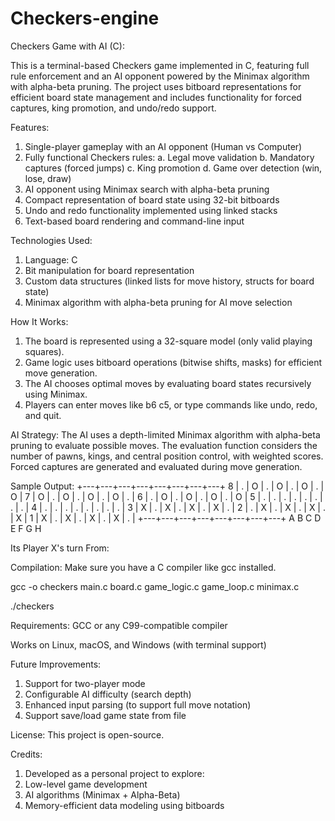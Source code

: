 # Checkers-engine

Checkers Game with AI (C): 

This is a terminal-based Checkers game implemented in C, featuring full rule enforcement and an AI opponent powered by the Minimax algorithm with alpha-beta pruning. The project uses bitboard representations for efficient board state management and includes functionality for forced captures, king promotion, and undo/redo support.

Features:
1. Single-player gameplay with an AI opponent (Human vs Computer)
2. Fully functional Checkers rules:
   a. Legal move validation
   b. Mandatory captures (forced jumps)
   c. King promotion
   d. Game over detection (win, lose, draw)
3. AI opponent using Minimax search with alpha-beta pruning
4. Compact representation of board state using 32-bit bitboards
5. Undo and redo functionality implemented using linked stacks
6. Text-based board rendering and command-line input

Technologies Used:
1. Language: C
2. Bit manipulation for board representation
3. Custom data structures (linked lists for move history, structs for board state)
4. Minimax algorithm with alpha-beta pruning for AI move selection

How It Works:
1. The board is represented using a 32-square model (only valid playing squares).
2. Game logic uses bitboard operations (bitwise shifts, masks) for efficient move generation.
3. The AI chooses optimal moves by evaluating board states recursively using Minimax.
4. Players can enter moves like b6 c5, or type commands like undo, redo, and quit.

AI Strategy:
The AI uses a depth-limited Minimax algorithm with alpha-beta pruning to evaluate possible moves. The evaluation function considers the number of pawns, kings, and central position control, with weighted scores. Forced captures are generated and evaluated during move generation.

Sample Output:
  +---+---+---+---+---+---+---+---+
8 | . | O | . | O | . | O | . | O |
7 | O | . | O | . | O | . | O | . |
6 | . | O | . | O | . | O | . | O |
5 | . | . | . | . | . | . | . | . |
4 | . | . | . | . | . | . | . | . |
3 | X | . | X | . | X | . | X | . |
2 | . | X | . | X | . | X | . | X |
1 | X | . | X | . | X | . | X | . |
  +---+---+---+---+---+---+---+---+
    A   B   C   D   E   F   G   H  

Its Player X's turn
From:

Compilation:
Make sure you have a C compiler like gcc installed.

gcc -o checkers main.c board.c game_logic.c game_loop.c minimax.c

./checkers

Requirements:
GCC or any C99-compatible compiler

Works on Linux, macOS, and Windows (with terminal support)

Future Improvements:
1. Support for two-player mode
2. Configurable AI difficulty (search depth)
3. Enhanced input parsing (to support full move notation)
4. Support save/load game state from file

License:
This project is open-source.

Credits:
1. Developed as a personal project to explore:
2. Low-level game development
3. AI algorithms (Minimax + Alpha-Beta)
4. Memory-efficient data modeling using bitboards
